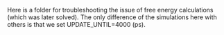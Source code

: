 Here is a folder for troubleshooting the issue of free energy calculations (which was later solved). The only difference of the simulations here with others is that we set UPDATE_UNTIL=4000 (ps).
